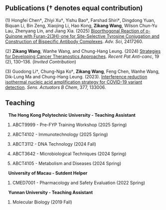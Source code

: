 ## Publications († denotes equal contribution)

(1) Hongfei Chen†, Zhiyi Xu†, Yishu Bao†, Farshad Shiri†, Dingdong Yuan, Biquan Li, Bin Zeng, Xiaojing Li, Hao Kong, **Zikang Wang**, Wilson Chun-Yu Lau, Zhenyang Lin, and Jiang Xia. (2025) [Bioorthogonal Reaction of o-Quinone with Furan-2(3H)-one for Site-Selective Tyrosine Conjugation and Construction of Bispecific Antibody Complexes](https://advanced.onlinelibrary.wiley.com/doi/10.1002/advs.202417260). _Adv. Sci_, 2417260.

(2) **Zikang Wang**, Wanhe Wang, and Chung-Hang Leung. (2024) [Strategies for Developing Cancer Theranostics Approaches](https://www.eurekaselect.com/article/131687). _Recent Pat Anti-canc_, 19 (2), 130–136. (_Invited Contribution_)

(3) Guodong Li†, Chung-Nga Ko†, **Zikang Wang**, Feng Chen, Wanhe Wang, Dik-Lung Ma and Chung-Hang Leung. (2023). [Interference reduction isothermal nucleic acid amplification strategy for COVID-19 variant detection](https://www.sciencedirect.com/science/article/pii/S0925400522016495?via%3Dihub#fig0030). _Sens. Actuators B Chem_, 377, 133006.


## Teaching

<h4 style="margin:0 10px 0;">The Hong Kong Polytechnic University - Teaching Assistant</h4> 

1. ABCT9999 - Pre-FYP Training Workshop (2025 Spring)

2. ABCT4102 - Immunotechnology (2025 Spring)

3. ABCT3112 - DNA Technology (2024 Fall)

4. ABCT3642 - Microbiological Techniques (2024 Spring)

5. ABCT4105 - Metabolism and Diseases (2024 Spring)

<h4 style="margin:0 10px 0;">University of Macau - Sutdent Helper</h4>

1. CMED7001 - Pharmacology and Safety Evaluation (2022 Spring)

<h4 style="margin:0 10px 0;">Yunnan University - Teaching Assistant</h4>

1. Molecular Biology (2019 Fall)

